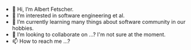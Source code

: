 - 👋 Hi, I’m Albert Fetscher.
- 👀 I’m interested in software engineering et al.
- 🌱 I’m currently learning many things about software community in our hobbies.
- 💞️ I’m looking to collaborate on ...? I'm not sure at the moment.
- 📫 How to reach me ...?

<!---
AlbertFetscher/AlbertFetscher is a ✨ special ✨ repository because its `README.md` (this file) appears on your GitHub profile.
You can click the Preview link to take a look at your changes.
--->

